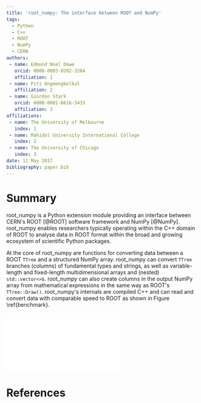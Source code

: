 ```yaml
---
title: 'root_numpy: The interface between ROOT and NumPy'
tags:
  - Python
  - C++
  - ROOT
  - NumPy
  - CERN
authors:
 - name: Edmund Noel Dawe
   orcid: 0000-0003-0202-3284
   affiliation: 1
 - name: Piti Ongmongkolkul
   affiliation: 2
 - name: Giordon Stark
   orcid: 0000-0001-6616-3433
   affiliation: 3
affiliations:
 - name: The University of Melbourne
   index: 1
 - name: Mahidol University International College
   index: 2
 - name: The University of Chicago
   index: 3
date: 11 May 2017
bibliography: paper.bib
---
```


# Summary

root_numpy is a Python extension module providing an interface between CERN's
ROOT [@ROOT] software framework and NumPy [@NumPy]. root_numpy enables
researchers typically operating within the C++ domain of ROOT to analyse data
in ROOT format within the broad and growing ecosystem of scientific Python
packages.

At the core of root_numpy are functions for converting data between a ROOT
`TTree` and a structured NumPy array. root_numpy can convert `TTree` branches
(columns) of fundamental types and strings, as well as variable-length and
fixed-length multidimensional arrays and (nested) `std::vector<>`s. root_numpy
can also create columns in the output NumPy array from mathematical expressions
in the same way as ROOT's `TTree::Draw()`. root_numpy's internals are compiled
C++ and can read and convert data with comparable speed to ROOT as shown in
Figure \ref{benchmark}.

![Benchmarking root_numpy's `tree2array()` function against ROOT's `TTree::Draw()`\label{benchmark}](../benchmarks/bench_tree2array.pdf)

# References
